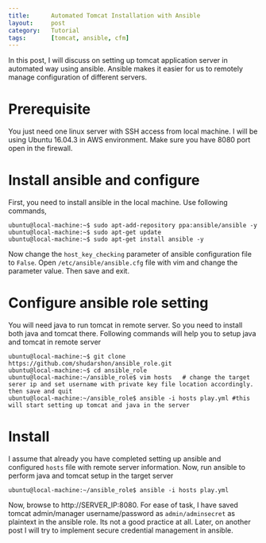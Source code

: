 ```yaml
---
title:      Automated Tomcat Installation with Ansible
layout:     post
category:   Tutorial
tags: 	    [tomcat, ansible, cfm]
---
```

In this post, I will discuss on setting up tomcat application server in automated way using ansible. Ansible makes it easier for us to remotely manage configuration of different servers.

<!--more-->

# Prerequisite

You just need one linux server with SSH access from local machine. I will be using Ubuntu 16.04.3 in AWS environment. Make sure you have 8080 port open in the firewall.

# Install ansible and configure

First, you need to install ansible in the local machine. Use following commands,

```shell
ubuntu@local-machine:~$ sudo apt-add-repository ppa:ansible/ansible -y
ubuntu@local-machine:~$ sudo apt-get update
ubuntu@local-machine:~$ sudo apt-get install ansible -y
```

Now change the `host_key_checking` parameter of ansible configuration file to `False`. Open `/etc/ansible/ansible.cfg` file with vim and change the parameter value. Then save and exit.

# Configure ansible role setting

You will need java to run tomcat in remote server. So you need to install both java and tomcat there. Following commands will help you to setup java and tomcat in remote server

```shell
ubuntu@local-machine:~$ git clone https://github.com/shudarshon/ansible_role.git
ubuntu@local-machine:~$ cd ansible_role
ubuntu@local-machine:~/ansible_role$ vim hosts   # change the target serer ip and set username with private key file location accordingly. then save and quit
ubuntu@local-machine:~/ansible_role$ ansible -i hosts play.yml #this will start setting up tomcat and java in the server
```

# Install

I assume that already you have completed setting up ansible and configured `hosts` file with remote server information. Now, run ansible to perform java and tomcat setup in the target server
```shell
ubuntu@local-machine:~/ansible_role$ ansible -i hosts play.yml
```

Now, browse to http://SERVER_IP:8080. For ease of task, I have saved tomcat admin/manager username/password as `admin/adminsecret` as plaintext in the ansible role. Its not a good practice at all. Later, on another post I will try to implement secure credential management in ansible.
